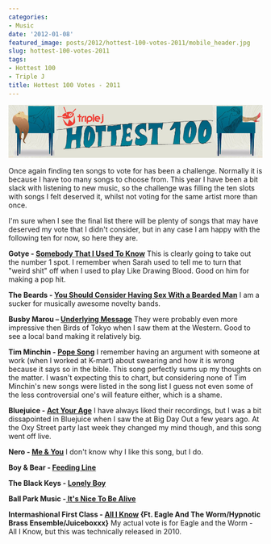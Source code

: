 ```yaml
---
categories:
- Music
date: '2012-01-08'
featured_image: posts/2012/hottest-100-votes-2011/mobile_header.jpg
slug: hottest-100-votes-2011
tags:
- Hottest 100
- Triple J
title: Hottest 100 Votes - 2011
---
```


![mobile_header](mobile_header.jpg)

Once again finding ten songs to vote for has been a challenge. Normally it is because I have too many songs to choose from. This year I have been a bit slack with listening to new music, so the challenge was filling the ten slots with songs I felt deserved it, whilst not voting for the same artist more than once.

I'm sure when I see the final list there will be plenty of songs that may have deserved my vote that I didn't consider, but in any case I am happy with the following ten for now, so here they are.

**Gotye - [Somebody That I Used To Know](http://vimeo.com/26028186)**
This is clearly going to take out the number 1 spot. I remember when Sarah used to tell me to turn that "weird shit" off when I used to play Like Drawing Blood. Good on him for making a pop hit.

**The Beards - [You Should Consider Having Sex With a Bearded Man](http://www.youtube.com/watch?v=KJkLH4uZ73M)**
I am a sucker for musically awesome novelty bands.

**Busby Marou – [Underlying Message](http://www.youtube.com/watch?v=li-KYLJlhb0)**
They were probably even more impressive then Birds of Tokyo when I saw them at the Western. Good to see a local band making it relatively big.

**Tim Minchin - [Pope Song](http://vimeo.com/11338327)**
I remember having an argument with someone at work (when I worked at K-mart) about swearing and how it is wrong because it says so in the bible. This song perfectly sums up my thoughts on the matter. I wasn't expecting this to chart, but considering none of Tim Minchin's new songs were listed in the song list I guess not even some of the less controversial one's will feature either, which is a shame.

**Bluejuice - [Act Your Age](http://vimeo.com/30294624)**
I have always liked their recordings, but I was a bit dissapointed in Bluejuice when I saw the at Big Day Out a few years ago. At the Oxy Street party last week they changed my mind though, and this song went off live.

**Nero - [Me & You](http://www.youtube.com/watch?v=bE47er6qnqg)**
I don't know why I like this song, but I do.

**Boy & Bear - [Feeding Line](http://vimeo.com/28277640)**

**The Black Keys - [Lonely Boy](http://vimeo.com/32543029)**

**Ball Park Music -[ It's Nice To Be Alive](http://vimeo.com/32608568)**

**Intermashional First Class - [All I Know](http://vimeo.com/13974136) {Ft. Eagle And The Worm/Hypnotic Brass Ensemble/Juiceboxxx}**
My actual vote is for Eagle and the Worm - All I Know, but this was technically released in 2010.